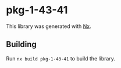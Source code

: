 # pkg-1-43-41

This library was generated with [Nx](https://nx.dev).

## Building

Run `nx build pkg-1-43-41` to build the library.
